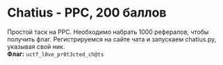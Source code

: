 # Chatius - PPC, 200 баллов
Простой таск на PPC. Необходимо набрать 1000 рефералов, чтобы получить флаг. Регистрируемся на сайте чата и запускаем chatius.py, указывая свой ник.  
**Флаг:** `uctf_l0ve_pr0t3cted_ch@ts`
